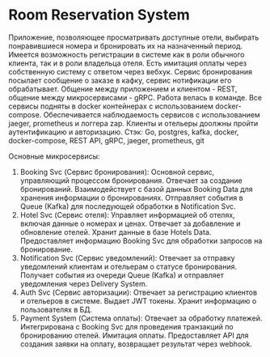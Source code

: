 # Room Reservation System

Приложение, позволяющее просматривать доступные отели, выбирать понравившиеся номера и бронировать их на назначенный период. Имеется возможность регистрации в системе как в роли обычного клиента, так и в роли владельца отеля. Есть имитация оплаты через собственную систему с ответом через вебхук. Сервис бронирования посылает сообщение о заказе в кафку, сервис нотификации его обрабатывает. Общение между приложением и клиентом - REST, общение между микросервисами - gRPC. Работа велась в команде. Все сервисы подняты в docker контейнерах с использованием docker-compose. Обеспечивается наблюдаемость сервисов с использованием jaeger, prometheus и логгера zap. Клиенты и отельеры доолжны пройти аутентификацию и авторизацию.
Стэк: Go, postgres, kafka, docker, docker-compose, REST API, gRPC, jaeger, prometheus, git

Основные микросервисы:

1) Booking Svc (Сервис бронирования):
Основной сервис, управляющий процессом бронирования.
Отвечает за создание бронирований.
Взаимодействует с базой данных Booking Data для хранения информации о бронированиях.
Отправляет события в Queue (Kafka) для последующей обработки в Notification Svc.
2) Hotel Svc (Сервис отеля):
Управляет информацией об отелях, включая данные о номерах и ценах.
Отвечает за добавление и обновление отелей.
Хранит данные в базе Hotels Data.
Предоставляет информацию Booking Svc для обработки запросов на бронирование.
3) Notification Svc (Сервис уведомлений):
Отвечает за отправку уведомлений клиентам и отельерам о статусе бронирования.
Получает события из очереди Queue (Kafka) и отправляет уведомления через Delivery System.
4) Auth Svc (Сервис авторизации):
Отвечает за регистрацию клиентов и отельеров в системе.
Выдает JWT токены.
Хранит информацию о пользователях в БД.
5) Payment System (Система оплаты):
Отвечает за обработку платежей.
Интегрирована с Booking Svc для проведения транзакций по бронированию отелей.
Имитация оплаты.
Предоставляет API для создания заявки на оплату, возвращает результат через webhook.
